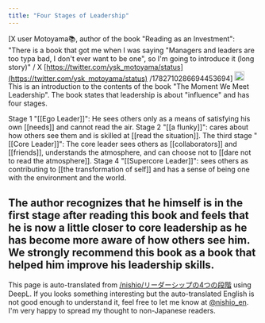 ```yaml
---
title: "Four Stages of Leadership"
---
```


[X user Motoyama📚, author of the book "Reading as an Investment": "There is a book that got me when I was saying "Managers and leaders are too typa bad, I don't ever want to be one", so I'm going to introduce it (long story)" / X [https://twitter.com/ysk_motoyama/status](https://twitter.com/ysk_motoyama/status) /1782710286694453694]
<img src='https://scrapbox.io/api/pages/nishio-en/claude/icon' alt='claude.icon' height="19.5"/>This is an introduction to the contents of the book "The Moment We Meet Leadership". The book states that leadership is about "influence" and has four stages.

Stage 1 "[[Ego Leader]]": He sees others only as a means of satisfying his own [[needs]] and cannot read the air.
Stage 2 "[[a flunky]]": cares about how others see them and is skilled at [[read the situation]].
The third stage "[[Core Leader]]": The core leader sees others as [[collaborators]] and [[friends]], understands the atmosphere, and can choose not to [[dare not to read the atmosphere]].
Stage 4 "[[Supercore Leader]]": sees others as contributing to [[the transformation of self]] and has a sense of being one with the environment and the world.

The author recognizes that he himself is in the first stage after reading this book and feels that he is now a little closer to core leadership as he has become more aware of how others see him. We strongly recommend this book as a book that helped him improve his leadership skills.
---
This page is auto-translated from [/nishio/リーダーシップの4つの段階](https://scrapbox.io/nishio/リーダーシップの4つの段階) using DeepL. If you looks something interesting but the auto-translated English is not good enough to understand it, feel free to let me know at [@nishio_en](https://twitter.com/nishio_en). I'm very happy to spread my thought to non-Japanese readers.